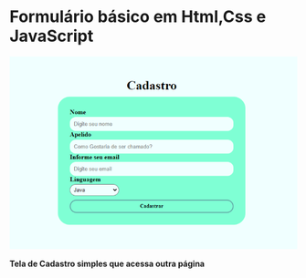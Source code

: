 
<h1>Formulário básico em Html,Css e JavaScript</h1>

<img src="./cadastro.png" alt="tela"> <br>
<p><strong>Tela de Cadastro simples que acessa outra página</strong></p>

